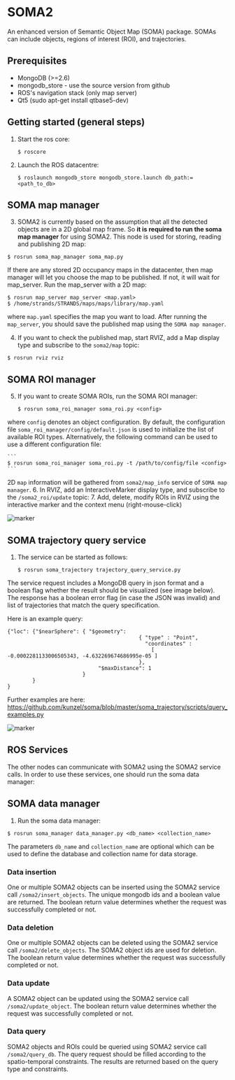 SOMA2
====

An enhanced version of Semantic Object Map (SOMA) package. SOMAs can include objects, regions of interest (ROI), and trajectories.


Prerequisites
-------------

- MongoDB (>=2.6)
- mongodb_store - use the source version from github
- ROS's navigation stack (only map server)
- Qt5 (sudo apt-get install qtbase5-dev)


Getting started (general steps)
-------------------------------
1. Start the ros core:

    ```
   $ roscore
    ```
2. Launch the ROS datacentre:

    ```
    $ roslaunch mongodb_store mongodb_store.launch db_path:=<path_to_db>
    ```

SOMA map manager
----------------
3. SOMA2 is currently based on the assumption that all the detected objects are in a 2D global map frame. So **it is required to run the soma map manager** for using SOMA2. This node is used for storing, reading and publishing 2D map:
```
$ rosrun soma_map_manager soma_map.py
```
If there are any stored 2D occupancy maps in the datacenter, then map manager will let you choose the map to be published. If not, it will wait for map_server. Run the map_server with a 2D map:
  ```
  $ rosrun map_server map_server <map.yaml>
  $ /home/strands/STRANDS/maps/maps/library/map.yaml 

  ```
where `map.yaml` specifies the map you want to load. After running the `map_server`, you should save the published map using the `SOMA map manager`.

4. If you want to check the published map, start RVIZ, add a Map display type and subscribe to the `soma2/map` topic:

  ```
  $ rosrun rviz rviz
  ```

SOMA ROI manager
----------------

5. If you want to create SOMA ROIs, run the SOMA ROI manager:

    ```
    $ rosrun soma_roi_manager soma_roi.py <config>

    ```
where `config` denotes an object configuration. By default, the configuration file `soma_roi_manager/config/default.json` is used to initialize the list of available ROI types. Alternatively, the following command can be used to use a different configuration file:

    ```
    $ rosrun soma_roi_manager soma_roi.py -t /path/to/config/file <config>
    ```
2D `map` information will be gathered from `soma2/map_info` service of `SOMA map manager`.
6. In RVIZ, add an InteractiveMarker display type, and subscribe to the `/soma2_roi/update` topic:
7. Add, delete, modify ROIs in RVIZ using the interactive marker and the context menu (right-mouse-click)


![marker](https://raw.githubusercontent.com/kunzel/soma/master/doc/images/soma_roi.png)


SOMA trajectory query service
-----------------------------

1. The service can be started as follows:

    ```
    $ rosrun soma_trajectory trajectory_query_service.py
    ```
    
The service request includes a MongoDB query in json format and a boolean flag whether the result should be visualized (see image below). The response has a boolean error flag (in case the JSON was invalid) and list of trajectories that match the query specification. 

Here is an example query:

    {"loc": {"$nearSphere": { "$geometry":  
                                              { "type" : "Point", 
                                                "coordinates" : 
                                                  [ -0.0002281133006505343, -4.632269674686995e-05 ] 
                                              }, 
                                 "$maxDistance": 1
                            }
            }
    }
   

 Further examples are here: https://github.com/kunzel/soma/blob/master/soma_trajectory/scripts/query_examples.py

![marker](https://raw.githubusercontent.com/kunzel/soma/master/doc/images/soma_query.png)


ROS Services
--------
The other nodes can communicate with SOMA2 using the SOMA2 service calls. In order to use these services, one should run the soma data manager:
## SOMA data manager
1. Run the soma data manager:
```
$ rosrun soma_manager data_manager.py <db_name> <collection_name>
```
The parameters `db_name` and `collection_name` are optional which can be used to define the database and collection name for data storage.
### Data insertion
One or multiple SOMA2 objects can be inserted using the SOMA2 service call `/soma2/insert_objects`. The unique mongodb ids and a boolean value are returned. The boolean return value determines whether the request was successfully completed or not.
### Data deletion
One or multiple SOMA2 objects can be deleted using the SOMA2 service call `/soma2/delete_objects`. The SOMA2 object ids are used for deletion. The boolean return value determines whether the request was successfully completed or not.
### Data update
A SOMA2 object can be updated using the SOMA2 service call `/soma2/update_object`. The boolean return value determines whether the request was successfully completed or not.
### Data query
SOMA2 objects and ROIs could be queried using SOMA2 service call `/soma2/query_db`. The query request should be filled according to the spatio-temporal constraints. The results are returned based on the query type and constraints.


